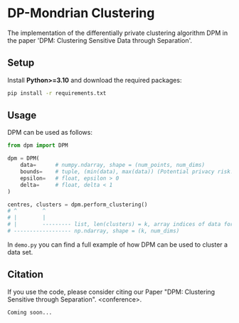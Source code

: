# DP-Mondrian Clustering
The implementation of the differentially private clustering algorithm DPM in the paper 'DPM: Clustering Sensitive Data through Separation'.

## Setup
Install **Python>=3.10** and download the required packages:
```bash
pip install -r requirements.txt
```
## Usage
DPM can be used as follows:
```Python
from dpm import DPM

dpm = DPM(
    data=      # numpy.ndarray, shape = (num_points, num_dims) 
    bounds=    # tuple, (min(data), max(data)) (Potential privacy risk!)
    epsilon=   # float, epsilon > 0 
    delta=     # float, delta < 1
)

centres, clusters = dpm.perform_clustering()
# ^        ^
# |        |
# |        --------- list, len(clusters) = k, array indices of data for each cluster
# ------------------ np.ndarray, shape = (k, num_dims)
```
In `demo.py` you can find a full example of how DPM can be used to cluster a data set.

## Citation
If you use the code, please consider citing our Paper "DPM: Clustering Sensitive through Separation". \<conference\>.
```
Coming soon...
```
